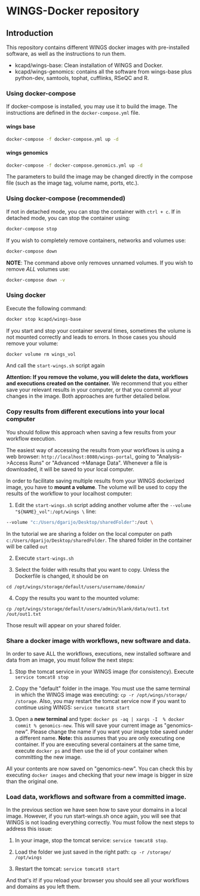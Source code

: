 # WINGS-Docker repository
## Introduction
This repository contains different WINGS docker images with pre-installed software, as well as the instructions to run them.

* kcapd/wings-base: Clean installation of WINGS and Docker. 
* kcapd/wings-genomics: contains all the software from wings-base plus python-dev, samtools, tophat, cufflinks, RSeQC and R.


### Using docker-compose

If docker-compose is installed, you may use it to build the image. The instructions are defined in the `docker-compose.yml` file. 


#### wings base

```bash
docker-compose -f docker-compose.yml up -d
```

#### wings genomics


```bash
docker-compose -f docker-compose.genomics.yml up -d
```

The parameters to build the image may be changed directly in the compose file (such as the image tag, volume name, ports, etc.).

### Using docker-compose (recommended)
If not in detached mode, you can stop the container with `ctrl + c`. If in detached mode, you can stop the container using:

```bash
docker-compose stop
```

If you wish to completely remove containers, networks and volumes use:

```bash
docker-compose down
```

**NOTE**: The command above only removes unnamed volumes. If you wish to remove *ALL* volumes use:

```bash 
docker-compose down -v
```

### Using docker

Execute the following command:

```bash
docker stop kcapd/wings-base
```

If you start and stop your container several times, sometimes the volume is not mounted correctly and leads to errors. In those cases you should remove your volume: 

```bash
docker volume rm wings_vol
```
And call the ```start-wings.sh``` script again

**Attention: If you remove the volume, you will delete the data, workflows and executions created on the container.** We recommend that you either save your relevant results in your computer, or that you commit all your changes in the image. Both approaches are further detailed below.

### Copy results from different executions into your local computer

You should follow this approach when saving a few results from your workflow execution.

The easiest way of accessing the results from your workflows is using a web browser: ```http://localhost:8080/wings-portal```, going to "Analysis->Access Runs" or "Advanced ->Manage Data". Whenever a file is downloaded, it will be saved to your local computer.

In order to facilitate saving multiple results from your WINGS dockerized image, you have to **mount a volume**. The volume will be used to copy the results of the workflow to your localhost computer:

1.	Edit the ```start-wings.sh``` script adding another volume after the ```--volume "${NAME}_vol":/opt/wings \``` line: 

```bash
--volume "c:/Users/dgarijo/Desktop/sharedFolder":/out \
```
In the tutorial we are sharing a folder on the local computer on path ```c:/Users/dgarijo/Desktop/sharedFolder```. The shared folder in the container will be called ```out```

2. Execute ```start-wings.sh```

3. Select the folder with results that you want to copy. Unless the Dockerfile is changed, it should be on 
```
cd /opt/wings/storage/default/users/username/domain/
```
4. Copy the results you want to the mounted volume: 
```
cp /opt/wings/storage/default/users/admin/blank/data/out1.txt /out/out1.txt
```

Those result will appear on your shared folder.

### Share a docker image with workflows, new software and data.

In order to save ALL the workflows, executions, new installed software and data from an image, you must follow the next steps:

1. Stop the tomcat service in your WINGS image (for consistency). Execute ```service tomcat8 stop```

2. Copy the "default" folder in the image. You must use the same terminal in which the WINGS image was executing: ```cp -r /opt/wings/storage/ /storage```. Also, you may restart the tomcat service now if you want to continue using WINGS: ```service tomcat8 start```

3. Open a **new terminal** and type: ```docker ps -aq | xargs -I  % docker commit % genomics-new```. This will save your current image as "genomics-new". Please change the name if you want your image tobe saved under a different name. **Note:** this assumes that you are only executing one container. If you are executing several containers at the same time, execute ```docker ps``` and then use the id of your container when committing the new image.

All your contents are now saved on "genomics-new". You can check this by executing ```docker images``` and checking that your new image is bigger in size than the original one.

### Load data, workflows and software from a committed image.

In the previous section we have seen how to save your domains in a local image. However, if you run start-wings.sh once again, you will see that WINGS is not loading everything correctly. You must follow the next steps to address this issue:

1. In your image, stop the tomcat service: ```service tomcat8 stop```.

2. Load the folder we just saved in the right path: ```cp -r /storage/ /opt/wings```

3. Restart the tomcat: ```service tomcat8 start```

And that's it! if you reload your browser you should see all your workflows and domains as you left them.
